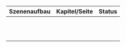 |Szenenaufbau   |Kapitel/Seite   |Status   |
|---|---|---|
|   |   |   |   
|   |   |   |   
|   |   |   |   
|   |   |   |   
|   |   |   |   
|   |   |   |   
|   |   |   |   
|   |   |   |   
|   |   |   |   
|   |   |   |   
|   |   |   |

